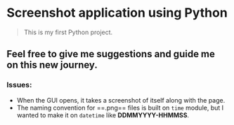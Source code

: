 # Screenshot application using Python

> This is my first Python project.


## Feel free to give me suggestions and guide me on this new journey.

### Issues:

- When the GUI opens, it takes a screenshot of itself along with the page.
- The naming convention for ==.png== files is built on `time` module, but I wanted to make it on `datetime` like **DDMMYYYY-HHMMSS**.

